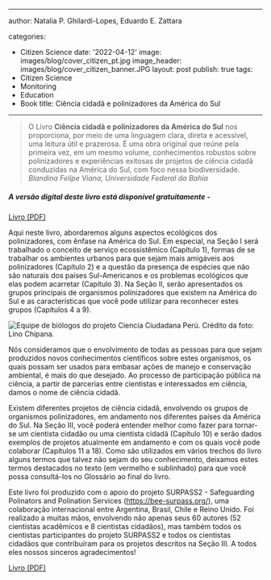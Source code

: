 
---
author: Natalia P. Ghilardi-Lopes, Eduardo E. Zattara

categories:
- Citizen Science
date: '2022-04-12'
image: images/blog/cover_citizen_pt.jpg
image_header: images/blog/cover_citizen_banner.JPG
layout: post
publish: true
tags:
- Citizen Science
- Monitoring
- Education
- Book
title: Ciência cidadã e polinizadores da América do Sul
---

> O Livro **Ciência cidadã e polinizadores da América do Sul** nos proporciona, por meio de uma linguagem clara, direta e acessível, uma leitura útil e prazerosa. É uma obra original que reúne pela primeira vez, em um mesmo volume, conhecimentos robustos sobre polinizadores e experiências exitosas de projetos de ciência cidadã conduzidas na América do Sul, com foco nessa biodiversidade.
> *Blandina Felipe Viana, Universidade Federal da Bahia*

##### A versão digital deste livro está disponível gratuitamente - 

[Livro (PDF)](https://www.editoracubo.com.br/978-65-86819-20-5/)

Aqui neste livro, abordaremos alguns aspectos ecológicos dos polinizadores, com ênfase na América do Sul. Em especial, na Seção I será trabalhado o conceito de serviço ecossistêmico (Capítulo 1), formas de se trabalhar os ambientes urbanos para que sejam mais amigáveis aos polinizadores (Capítulo 2) e a questão da presença de espécies que não são naturais dos países Sul-Americanos e os problemas ecológicos que elas podem acarretar (Capítulo 3). Na Seção II, serão apresentados os grupos principais de organismos polinizadores que existem na América do Sul e as características que você pode utilizar para reconhecer estes grupos (Capítulos 4 a 9).

![Equipe de biólogos do projeto Ciencia Ciudadana Perú. Crédito da foto: Lino Chipana.](/images/blog/citizen_science_figura4.JPG#floatleft)

Nós consideramos que o envolvimento de todas as pessoas para que sejam produzidos novos conhecimentos científicos sobre estes organismos, os quais possam ser usados para embasar ações de manejo e conservação ambiental, é mais do que desejado. Ao processo de participação pública na ciência, a partir de parcerias entre cientistas e interessados em ciência, damos o nome de ciência cidadã. 

Existem diferentes projetos de ciência cidadã, envolvendo os grupos de organismos polinizadores, em andamento nos diferentes países da América do Sul. Na Seção III, você poderá entender melhor como fazer para tornar-se um cientista cidadão ou uma cientista cidadã (Capítulo 10) e serão dados exemplos de projetos atualmente em andamento e com os quais você pode colaborar (Capítulos 11 a 18). Como são utilizados em vários trechos do livro alguns termos que talvez não sejam do seu conhecimento, deixamos estes termos destacados no texto (em vermelho e sublinhado) para que você possa consultá-los no Glossário ao final do livro. 

Este livro foi produzido com o apoio do projeto SURPASS2 - Safeguarding Polinators and Polination Services (https://bee-surpass.org/), uma colaboração internacional entre Argentina, Brasil, Chile e Reino Unido. Foi realizado a muitas mãos, envolvendo não apenas seus 60 autores (52 cientistas acadêmicos e 8 cientistas cidadãos), mas também todos os cientistas participantes do projeto SURPASS2 e todos os cientistas cidadãos que contribuíram para os projetos descritos na Seção III. A todos eles nossos sinceros agradecimentos!

[Livro (PDF)](https://www.editoracubo.com.br/978-65-86819-20-5/)